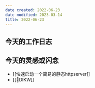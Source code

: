 ```yaml
---
date created: 2022-06-23
date modified: 2023-03-14
title: 2022-06-23
---
```


## 今天的工作日志

## 今天的灵感或闪念

- [[快速启动一个简易的静态httpserver]]
- [[🔡DIKW]]
